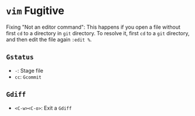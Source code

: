 # `vim` Fugitive

Fixing "Not an editor command": This happens if you open a file without first `cd` to a directory in `git` directory. To resolve it, first `cd` to a `git` directory, and then edit the file again `:edit %`.

## `Gstatus`

* `-`: Stage file
* `cc`: `Gcommit`

## `Gdiff`

* `<C-w><C-o>`: Exit a `Gdiff`
